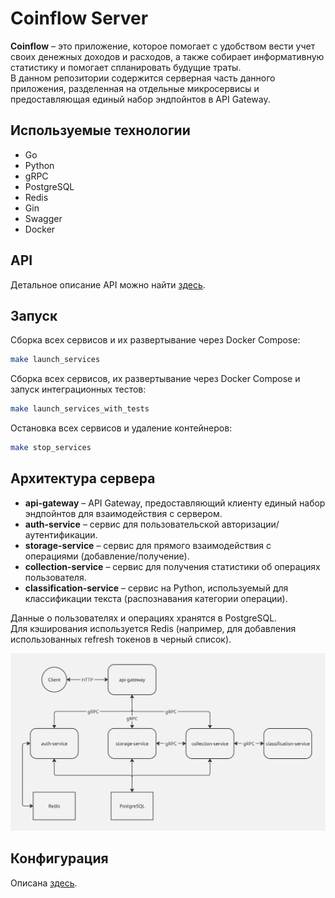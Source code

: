 # Coinflow Server

**Coinflow** – это приложение, которое помогает с удобством вести учет своих денежных доходов и расходов, а также собирает информативную статистику и помогает спланировать будущие траты.  
В данном репозитории содержится серверная часть данного приложения, разделенная на отдельные микросервисы и предоставляющая единый набор эндпойнтов в API Gateway.


## Используемые технологии

* Go
* Python
* gRPC
* PostgreSQL
* Redis
* Gin
* Swagger
* Docker

## API

Детальное описание API можно найти [здесь](docs/API.md).

## Запуск

Сборка всех сервисов и их развертывание через Docker Compose:

```bash
make launch_services
```

Сборка всех сервисов, их развертывание через Docker Compose и запуск интеграционных тестов:

```bash
make launch_services_with_tests
```

Остановка всех сервисов и удаление контейнеров:

```bash
make stop_services
```

## Архитектура сервера

* **api-gateway** – API Gateway, предоставляющий клиенту единый набор эндпойнтов для взаимодействия с сервером.
* **auth-service** – сервис для пользовательской авторизации/аутентификации.
* **storage-service** – сервис для прямого взаимодействия с операциями (добавление/получение).
* **collection-service** – сервис для получения статистики об операциях пользователя.
* **classification-service** – сервис на Python, используемый для классификации текста (распознавания категории операции).

Данные о пользователях и операциях хранятся в PostgreSQL.  
Для кэширования используется Redis (например, для добавления использованных refresh токенов в черный список).

![](docs/diagram.png)

## Конфигурация

Описана [здесь](docs/CONFIG.md).
